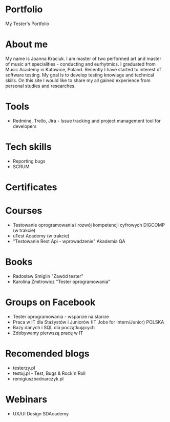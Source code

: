 # Portfolio
My Tester's Portfolio
# About me
My name is Joanna Kraciuk. I am master of two performed art and master of music art specialities - conducting and eurhytmics.  I graduated from Music Academy in Katowice, Poland. Recently I have started to interest of software testing. My goal is to develop testing knowlage and technical skills. On this site I would like to share my all gained experience from personal studies and researches.
# Tools
* Redmine, Trello, Jira - Issue tracking and project management tool for developers
# Tech skills
* Reporting bugs
* SCRUM
# Certificates
# Courses
* Testowanie oprogramowania i rozwój kompetencji cyfrowych DIGCOMP (w trakcie)
* uTest Academy (w trakcie)
* "Testowanie Rest Api - wprowadzenie" Akademia QA
# Books
* Radosław Smiglin "Zawód tester"
* Karolina Zmitrowicz "Tester oprogramowania"
# Groups on Facebook
* Tester oprogramowania - wsparcie na starcie
* Praca w IT dla Stażystów i Juniorów (IT Jobs for Intern/Junior) POLSKA
* Bazy danych i SQL dla początkujących
* Zdobywamy pierwszą pracę w IT
# Recomended blogs
* testerzy.pl
* testuj.pl - Test, Bugs & Rock'n'Roll
* remigiuszbednarczyk.pl
# Webinars
* UX/UI Design SDAcademy
